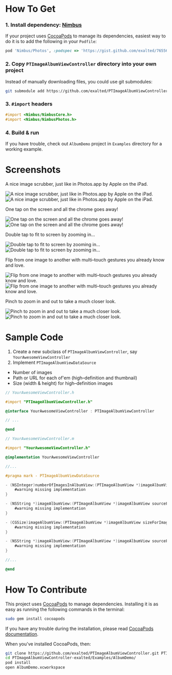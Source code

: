 How To Get
==========

### 1. Install dependency: [Nimbus](https://github.com/jverkoey/nimbus)

If your project uses [CocoaPods](http://cocoapods.org) to manage its dependencies, easiest way to do it is to add the following in your `Podfile`:

```ruby
pod 'Nimbus/Photos', :podspec => 'https://gist.github.com/exalted/7655606/raw/ce27220c457984ecd30fb800503b4c299159ace0/Nimbus.podspec'
```

### 2. Copy `PTImageAlbumViewController` directory into your own project

Instead of manually downloading files, you could use git submodules:

```bash
git submodule add https://github.com/exalted/PTImageAlbumViewController.git
```

### 3. `#import` headers

```objectivec
#import <Nimbus/NimbusCore.h>
#import <Nimbus/NimbusPhotos.h>
```

### 4. Build & run

If you have trouble, check out `AlbumDemo` project in `Examples` directory for a working example.


Screenshots
===========

A nice image scrubber, just like in Photos.app by Apple on the iPad.

![A nice image scrubber, just like in Photos.app by Apple on the iPad.](http://exalted.github.com/PTImageAlbumViewController/ss1-iPad.png "A nice image scrubber, just like in Photos.app by Apple on the iPad.")
![A nice image scrubber, just like in Photos.app by Apple on the iPad.](http://exalted.github.com/PTImageAlbumViewController/ss1-iPhone.png "A nice image scrubber, just like in Photos.app by Apple on the iPad.")

One tap on the screen and all the chrome goes away!

![One tap on the screen and all the chrome goes away!](http://exalted.github.com/PTImageAlbumViewController/ss2-iPad.png "One tap on the screen and all the chrome goes away!")
![One tap on the screen and all the chrome goes away!](http://exalted.github.com/PTImageAlbumViewController/ss2-iPhone.png "One tap on the screen and all the chrome goes away!")

Double tap to fit to screen by zooming in...

![Double tap to fit to screen by zooming in...](http://exalted.github.com/PTImageAlbumViewController/ss3-iPad.png "Double tap to fit to screen by zooming in...")
![Double tap to fit to screen by zooming in...](http://exalted.github.com/PTImageAlbumViewController/ss3-iPhone.png "Double tap to fit to screen by zooming in...")

Flip from one image to another with multi–touch gestures you already know and love.

![Flip from one image to another with multi–touch gestures you already know and love.](http://exalted.github.com/PTImageAlbumViewController/ss4-iPad.png "Flip from one image to another with multi–touch gestures you already know and love.")
![Flip from one image to another with multi–touch gestures you already know and love.](http://exalted.github.com/PTImageAlbumViewController/ss4-iPhone.png "Flip from one image to another with multi–touch gestures you already know and love.")

Pinch to zoom in and out to take a much closer look.

![Pinch to zoom in and out to take a much closer look.](http://exalted.github.com/PTImageAlbumViewController/ss5-iPad.png "Pinch to zoom in and out to take a much closer look.")
![Pinch to zoom in and out to take a much closer look.](http://exalted.github.com/PTImageAlbumViewController/ss5-iPhone.png "Pinch to zoom in and out to take a much closer look.")


Sample Code
===========

1. Create a new subclass of `PTImageAlbumViewController`, say `YourAwesomeViewController`
2. Implement `PTImageAlbumViewDataSource`
  * Number of images
  * Path or URL for each of'em (high–definition and thumbnail)
  * Size (width & height) for high–definition images

```objective-c
// YourAwesomeViewController.h

#import "PTImageAlbumViewController.h"

@interface YourAwesomeViewController : PTImageAlbumViewController

// ...

@end
```

```objective-c
// YourAwesomeViewController.m

#import "YourAwesomeViewController.h"

@implementation YourAwesomeViewController

//...

#pragma mark - PTImageAlbumViewDataSource

- (NSInteger)numberOfImagesInAlbumView:(PTImageAlbumView *)imageAlbumView {
    #warning missing implementation
}

- (NSString *)imageAlbumView:(PTImageAlbumView *)imageAlbumView sourceForImageAtIndex:(NSInteger)index {
    #warning missing implementation
}

- (CGSize)imageAlbumView:(PTImageAlbumView *)imageAlbumView sizeForImageAtIndex:(NSInteger)index {
    #warning missing implementation
}

- (NSString *)imageAlbumView:(PTImageAlbumView *)imageAlbumView sourceForThumbnailImageAtIndex:(NSInteger)index {
    #warning missing implementation
}

//...

@end
```


How To Contribute
=================

This project uses [CocoaPods](http://cocoapods.org) to manage dependencies. Installing it is as easy as running the following commands in the terminal:

```bash
sudo gem install cocoapods
```

If you have any trouble during the installation, please read [CocoaPods documentation](http://docs.cocoapods.org/).

When you've installed CocoaPods, then:

```bash
git clone https://github.com/exalted/PTImageAlbumViewController.git PTImageAlbumViewController-exalted
cd PTImageAlbumViewController-exalted/Examples/AlbumDemo/
pod install
open AlbumDemo.xcworkspace
```
